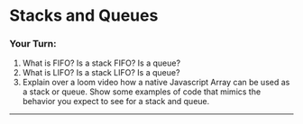 # Stacks and Queues

### Your Turn:

1. What is FIFO? Is a stack FIFO? Is a queue?
2. What is LIFO? Is a stack LIFO? Is a queue?
3. Explain over a loom video how a native Javascript Array can be used as a stack or queue. Show some examples of code that mimics the behavior you expect to see for a stack and queue.

---
